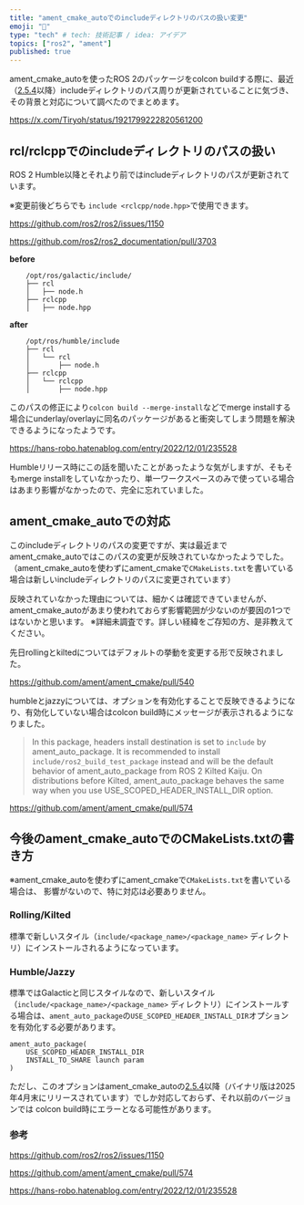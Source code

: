 ```yaml
---
title: "ament_cmake_autoでのincludeディレクトリのパスの扱い変更"
emoji: "🤖"
type: "tech" # tech: 技術記事 / idea: アイデア
topics: ["ros2", "ament"]
published: true
---
```


ament_cmake_autoを使ったROS 2のパッケージをcolcon buildする際に、最近（[2.5.4](https://github.com/ament/ament_cmake/blob/2.5.4/ament_cmake_auto/CHANGELOG.rst)以降）includeディレクトリのパス周りが更新されていることに気づき、その背景と対応について調べたのでまとめます。

https://x.com/Tiryoh/status/1921799222820561200

## rcl/rclcppでのincludeディレクトリのパスの扱い

ROS 2 Humble以降とそれより前ではincludeディレクトリのパスが更新されています。

※変更前後どちらでも `include <rclcpp/node.hpp>`で使用できます。

https://github.com/ros2/ros2/issues/1150

https://github.com/ros2/ros2_documentation/pull/3703

**before**
```
    /opt/ros/galactic/include/
    ├── rcl
    │   ├── node.h
    ├── rclcpp
    │   ├── node.hpp
```

**after**
```
    /opt/ros/humble/include
    ├── rcl
    │   └── rcl
    │       ├── node.h
    ├── rclcpp
    │   └── rclcpp
    │       ├── node.hpp
```


このパスの修正により`colcon build --merge-install`などでmerge installする場合にunderlay/overlayに同名のパッケージがあると衝突してしまう問題を解決できるようになったようです。

https://hans-robo.hatenablog.com/entry/2022/12/01/235528

Humbleリリース時にこの話を聞いたことがあったような気がしますが、そもそもmerge installをしていなかったり、単一ワークスペースのみで使っている場合はあまり影響がなかったので、完全に忘れていました。

## ament_cmake_autoでの対応

このincludeディレクトリのパスの変更ですが、実は最近までament_cmake_autoではこのパスの変更が反映されていなかったようでした。  
（ament_cmake_autoを使わずにament_cmakeで`CMakeLists.txt`を書いている場合は新しいincludeディレクトリのパスに変更されています）

反映されていなかった理由については、細かくは確認できていませんが、 ament_cmake_autoがあまり使われておらず影響範囲が少ないのが要因の1つではないかと思います。
※詳細未調査です。詳しい経緯をご存知の方、是非教えてください。

先日rollingとkiltedについてはデフォルトの挙動を変更する形で反映されました。

https://github.com/ament/ament_cmake/pull/540


humbleとjazzyについては、オプションを有効化することで反映できるようになり、有効化していない場合はcolcon build時にメッセージが表示されるようになりました。

> In this package, headers install destination is set to `include` by ament_auto_package. It is recommended to install `include/ros2_build_test_package` instead and will be the default behavior of ament_auto_package from ROS 2 Kilted Kaiju. On distributions before Kilted, ament_auto_package behaves the same way when you use USE_SCOPED_HEADER_INSTALL_DIR option.

https://github.com/ament/ament_cmake/pull/574

## 今後のament_cmake_autoでのCMakeLists.txtの書き方

※ament_cmake_autoを使わずにament_cmakeで`CMakeLists.txt`を書いている場合は、 影響がないので、特に対応は必要ありません。

### Rolling/Kilted

標準で新しいスタイル（`include/<package_name>/<package_name>` ディレクトリ）にインストールされるようになっています。

### Humble/Jazzy

標準ではGalacticと同じスタイルなので、新しいスタイル（`include/<package_name>/<package_name>` ディレクトリ）にインストールする場合は、`ament_auto_package`の`USE_SCOPED_HEADER_INSTALL_DIR`オプションを有効化する必要があります。

```
ament_auto_package(
    USE_SCOPED_HEADER_INSTALL_DIR
    INSTALL_TO_SHARE launch param
)
```

ただし、このオプションはament_cmake_autoの[2.5.4](https://github.com/ament/ament_cmake/blob/2.5.4/ament_cmake_auto/CHANGELOG.rst)以降（バイナリ版は2025年4月末にリリースされています）でしか対応しておらず、それ以前のバージョンでは colcon build時にエラーとなる可能性があります。

### 参考

https://github.com/ros2/ros2/issues/1150

https://github.com/ament/ament_cmake/pull/574

https://hans-robo.hatenablog.com/entry/2022/12/01/235528
